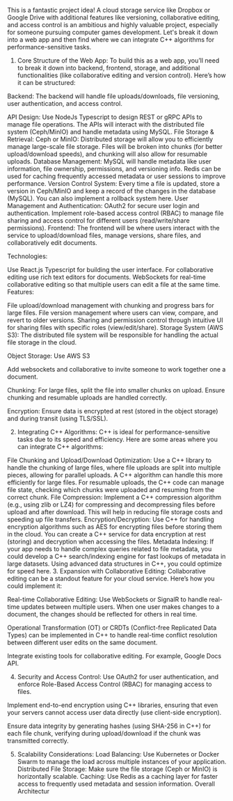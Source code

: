 This is a fantastic project idea! A cloud storage service like Dropbox or Google Drive with additional features like versioning, collaborative editing, and access control is an ambitious and highly valuable project, especially for someone pursuing computer games development. Let's break it down into a web app and then find where we can integrate C++ algorithms for performance-sensitive tasks.

1. Core Structure of the Web App:
   To build this as a web app, you’ll need to break it down into backend, frontend, storage, and additional functionalities (like collaborative editing and version control). Here’s how it can be structured:

Backend:
The backend will handle file uploads/downloads, file versioning, user authentication, and access control.

API Design:
Use NodeJs Typescript to design REST or gRPC APIs to manage file operations.
The APIs will interact with the distributed file system (Ceph/MinIO) and handle metadata using MySQL.
File Storage & Retrieval:
Ceph or MinIO: Distributed storage will allow you to efficiently manage large-scale file storage. Files will be broken into chunks (for better upload/download speeds), and chunking will also allow for resumable uploads.
Database Management:
MySQL will handle metadata like user information, file ownership, permissions, and versioning info.
Redis can be used for caching frequently accessed metadata or user sessions to improve performance.
Version Control System:
Every time a file is updated, store a version in Ceph/MinIO and keep a record of the changes in the database (MySQL). You can also implement a rollback system here.
User Management and Authentication:
OAuth2 for secure user login and authentication.
Implement role-based access control (RBAC) to manage file sharing and access control for different users (read/write/share permissions).
Frontend:
The frontend will be where users interact with the service to upload/download files, manage versions, share files, and collaboratively edit documents.

Technologies:

Use React.js Typescript for building the user interface.
For collaborative editing use rich text editors for documents.
WebSockets for real-time collaborative editing so that multiple users can edit a file at the same time.
Features:

File upload/download management with chunking and progress bars for large files.
File version management where users can view, compare, and revert to older versions.
Sharing and permission control through intuitive UI for sharing files with specific roles (view/edit/share).
Storage System (AWS S3):
The distributed file system will be responsible for handling the actual file storage in the cloud.

Object Storage: Use AWS S3

Add websockets and collaborative to invite someone to work together one a document.

Chunking: For large files, split the file into smaller chunks on upload. Ensure chunking and resumable uploads are handled correctly.

Encryption: Ensure data is encrypted at rest (stored in the object storage) and during transit (using TLS/SSL).

2. Integrating C++ Algorithms:
   C++ is ideal for performance-sensitive tasks due to its speed and efficiency. Here are some areas where you can integrate C++ algorithms:

File Chunking and Upload/Download Optimization:
Use a C++ library to handle the chunking of large files, where file uploads are split into multiple pieces, allowing for parallel uploads. A C++ algorithm can handle this more efficiently for large files.
For resumable uploads, the C++ code can manage file state, checking which chunks were uploaded and resuming from the correct chunk.
File Compression:
Implement a C++ compression algorithm (e.g., using zlib or LZ4) for compressing and decompressing files before upload and after download. This will help in reducing file storage costs and speeding up file transfers.
Encryption/Decryption:
Use C++ for handling encryption algorithms such as AES for encrypting files before storing them in the cloud. You can create a C++ service for data encryption at rest (storing) and decryption when accessing the files.
Metadata Indexing:
If your app needs to handle complex queries related to file metadata, you could develop a C++ search/indexing engine for fast lookups of metadata in large datasets. Using advanced data structures in C++, you could optimize for speed here. 3. Expansion with Collaborative Editing:
Collaborative editing can be a standout feature for your cloud service. Here’s how you could implement it:

Real-time Collaborative Editing:
Use WebSockets or SignalR to handle real-time updates between multiple users. When one user makes changes to a document, the changes should be reflected for others in real time.

Operational Transformation (OT) or CRDTs (Conflict-free Replicated Data Types) can be implemented in C++ to handle real-time conflict resolution between different user edits on the same document.

Integrate existing tools for collaborative editing. For example, Google Docs API.

4. Security and Access Control:
   Use OAuth2 for user authentication, and enforce Role-Based Access Control (RBAC) for managing access to files.

Implement end-to-end encryption using C++ libraries, ensuring that even your servers cannot access user data directly (use client-side encryption).

Ensure data integrity by generating hashes (using SHA-256 in C++) for each file chunk, verifying during upload/download if the chunk was transmitted correctly.

5. Scalability Considerations:
   Load Balancing: Use Kubernetes or Docker Swarm to manage the load across multiple instances of your application.
   Distributed File Storage: Make sure the file storage (Ceph or MinIO) is horizontally scalable.
   Caching: Use Redis as a caching layer for faster access to frequently used metadata and session information.
   Overall Architectur
